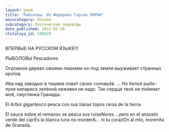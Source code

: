 ```yaml
---
layout: poem
title: "Рыболовы. Из Федерико Гарсиа ЛОРКИ"
maincategory: Поэзия
subcategory: Поэтические переводы
date_published: 2012-02-18
chitalnya_id: 508829
---
```




ВПЕРВЫЕ НА РУССКОМ ЯЗЫКЕ!!!

РЫБОЛОВЫ
Pescadores

Огромное дерево
своими лианами из-под земли
выуживает странных кротов.

Ива над заводью в тишине
ловит своих соловьёв.
... Но белой рыбе-луне
кипариса зелёной наживки не надо.
Так сердце твоё
не поймает моё,
смуглянка Гранады.

El Arbol gigantesco 
pesca  con sus lianas 
topos raros  de la tierra.
 
El sauce  sobre el  remanso 
se pesca sus  ruiseNores 
...pero en el anzuelo verde 
del  ciprEs la blanca luna 
no morderA... ni 
tu corazOn  al mIo, 
morenita de Granada.






